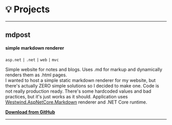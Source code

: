 # 💡 Projects
____

## **mdpost**
#### simple markdown renderer
`asp.net` `|` `.net` `|` `web` `|` `mvc` 


Simple website for notes and blogs. Uses .md for markup and dynamically renders them as .html pages.  
I wanted to host a simple static markdown renderer for my website, but there's actually ZERO simple solutions so I decided to make one. Code is not really production ready. There's some hardcoded values and bad practices, but it's just works as it should.
Application uses [Westwind.AspNetCore.Markdown](//github.com/RickStrahl/Westwind.AspNetCore.Markdown) renderer and .NET Core runtime.

**[Download from GitHub](//github.com/the1mason/mdpost)**

____
